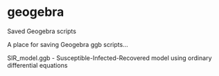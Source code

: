 # geogebra
Saved Geogebra scripts

A place for saving Geogebra ggb scripts...

SIR_model.ggb - Susceptible-Infected-Recovered model using ordinary differential equations

